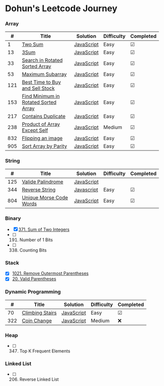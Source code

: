 # Dohun's Leetcode Journey

### Array
| # | Title | Solution | Difficulty |Completed|
|---| ----- | -------- | ---------- |-------- |
|1|[Two Sum](https://leetcode.com/problems/two-sum) | [JavaScript]()|Easy| &#9745;|
|13|[3Sum](https://leetcode.com/problems/3sum) | [JavaScript](./3sum.md)|Easy| &#9745;|
|33|[Search in Rotated Sorted Array](https://leetcode.com/problems/search-in-rotated-sorted-array)|[JavaScript](./search-in-rotate-sorted-array.md)|Easy| &#9745;|
|53|[Maximum Subarray](https://leetcode.com/problems/maximum-subarray) | [JavaScript](./maximum-subarray.md)|Easy| &#9745;|
|121|[Best Time to Buy and Sell Stock](https://leetcode.com/problems/best-time-to-buy-and-sell-stock/)|[JavaScript](./best-time-to-buy-and-sell-stock.md)|Easy| &#9745;|
|153|[Find Minimum in Rotated Sorted Array](https://leetcode.com/problems/find-minimum-in-rotated-sorted-array)|[JavaScript](./find-minimum-in-rotated-sorted-array.md)|Easy| &#9745;|
|217|[Contains Duplicate](https://leetcode.com/problems/contains-duplicate)|[JavaScript](./contains-duplicate)|Easy|&#9745;|
|238|[Product of Array Except Self](https://leetcode.com/problems/product-of-array-except-self)|[JavaScript](./product-of-array-except-self.md)|Medium|&#9745;|
|832|[Flipping an image](https://leetcode.com/problems/flipping-an-image)|[JavaScript](./flipping-image.md)|Easy|&#9745;|
|905|[Sort Array by Parity](https://leetcode.com/problems/sort-array-by-parity)|[JavaScript](./sort-array-by-parity.md)|Easy|&#9745;|

### String
| # | Title | Solution | Difficulty |Completed|
|---| ----- | -------- | ---------- |-------- |
|125|[Valide Palindrome](https://leetcode.com/problems/valid-palindrome)|[JavaScript]()| | |
|344|[Reverse String](https://leetcode.com/problems/reverse-string)|[Javascript](./reverse-string.js)|Easy|&#9745;|
|804|[Unique Morse Code Words](https://leetcode.com/problems/unique-morse-code-words)|[JavaScript](./unique-morse-code-words.js)|Easy |&#9745; |

### Binary
- [x] [371. Sum of Two Integers](https://github.com/doinghun/leetcode/blob/master/sum-of-two-integers.md)
- [ ] 191. Number of 1 Bits
- [ ] 338. Counting Bits

### Stack
- [x] [1021. Remove Outermost Parentheses](./remove-outermost-paretheses.js)
- [x] [20. Valid Parentheses](./valid-parentheses.js)

### Dynamic Programming
| # | Title | Solution | Difficulty |Completed|
|---| ----- | -------- | ---------- |-------- |
|70|[Climbing Stairs](https://leetcode.com/problems/climbing-stairs)|[JavaScript](https://github.com/doinghun/leetcode/blob/master/climbing-stairs.md)|Easy| &#9745;|
|322|[Coin Change](https://leetcode.com/problems/coin-change)|[JavaScript]()|Medium| ❌|

### Heap
- [ ] 347. Top K Frequent Elements

### Linked List
- [ ] 206. Reverse Linked List
